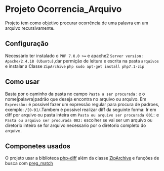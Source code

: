 # Projeto Ocorrencia_Arquivo
Projeto tem como objetivo procurar ocorrência de uma palavra em um arquivo recursivamente. 

## Configuração 
Necessário ter instalado o `PHP 7.0.0 >=` e apache2 `Server version: Apache/2.4.18 (Ubuntu)`,dar permição de leitura e escrita 
na pasta  `arquivos` e instalar a Classe `ZipArchive` ```php sudo apt-get install php7.1-zip```

## Como usar

Basta por o caminho da pasta no campo `Pasta a ser procurada:` e o nome|palavra|padrão que deseja
encontra no arquivo ou arquivo.
Em `Expressão:` é possivel fazer um expressão regular para procura de padroes, exemplo: `/[0-9]/`.Tambem é possivel realizar diff
da seguinte forma: Ir em diff por arquivo ou pasta inteira em `Pasta ou arquivo ser procurada 001:` e `Pasta ou arquivo ser procurada 002:`
escolher se vai ser um arquivo ou diretorio inteiro se for arquivo necessario por o diretorio completo do arquivo.

## Componetes usados

O projeto usar a biblioteca [php-diff](https://github.com/phpspec/php-diff) além da classe [ZipArchive](http://php.net/manual/en/class.ziparchive.php) e funções de busca com
[preg_match](http://php.net/manual/pt_BR/function.preg-match.php)

